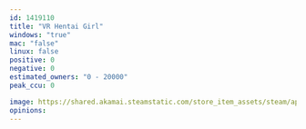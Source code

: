 ```yaml
---
id: 1419110
title: "VR Hentai Girl"
windows: "true"
mac: "false"
linux: false
positive: 0
negative: 0
estimated_owners: "0 - 20000"
peak_ccu: 0

image: https://shared.akamai.steamstatic.com/store_item_assets/steam/apps/1419110/header.jpg?t=1601970827
opinions:
---
```

